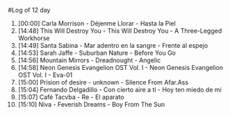 #Log of 12 day

1. [00:00] Carla Morrison - Déjenme Llorar - Hasta la Piel
1. [14:48] This Will Destroy You - This Will Destroy You - A Three-Legged Workhorse
1. [14:49] Santa Sabina - Mar adentro en la sangre - Frente al espejo
1. [14:53] Sarah Jaffe - Suburban Nature - Before You Go
1. [14:56] Mountain Mirrors - Dreadnought - Angelic
1. [14:58] Neon Genesis Evangelion OST Vol. I - Neon Genesis Evangelion OST Vol. I - Eva-01
1. [15:00] Prision of desire - unknown - Silence From Afar.Ass
1. [15:04] Fernando Delgadillo - Con cierto aire a ti - Hoy ten miedo de mi
1. [15:07] Café Tacvba - Re - El aparato
1. [15:10] Niva - Feverish Dreams - Boy From The Sun

